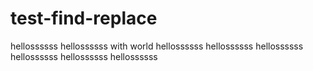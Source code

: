 # test-find-replace

hellossssss hellossssss with world
hellossssss
hellossssss
hellossssss
hellossssss
hellossssss
hellossssss

